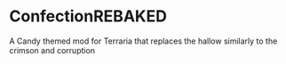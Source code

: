 # ConfectionREBAKED
A Candy themed mod for Terraria that replaces the hallow similarly to the crimson and corruption
